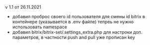 v 1.1 от 26.11.2021
- добавил проброс своего id пользователя для смены id bitrix в контейнере (указывается в .env файле)
тепреь не нужно использовать namespace
- добавил bitrix/bitrix-set/.settings_extra.php для настроки доп. параметров, в частности push and pull уже прописан key